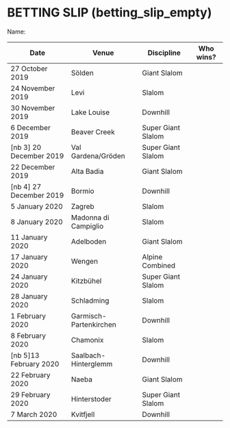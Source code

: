 # BETTING SLIP (betting_slip_empty)

Name:

Date | Venue | Discipline | Who wins?
 --- | --- | --- | --- 
27 October 2019 | Sölden | Giant Slalom | 
24 November 2019 | Levi | Slalom | 
30 November 2019 | Lake Louise | Downhill | 
6 December 2019 | Beaver Creek | Super Giant Slalom | 
[nb 3] 20 December 2019 | Val Gardena/Gröden | Super Giant Slalom | 
22 December 2019 | Alta Badia | Giant Slalom | 
[nb 4] 27 December 2019 | Bormio | Downhill | 
5 January 2020 | Zagreb | Slalom | 
8 January 2020 | Madonna di Campiglio | Slalom | 
11 January 2020 | Adelboden | Giant Slalom | 
17 January 2020 | Wengen | Alpine Combined | 
24 January 2020 | Kitzbühel | Super Giant Slalom | 
28 January 2020 | Schladming | Slalom | 
1 February 2020 | Garmisch-Partenkirchen | Downhill | 
8 February 2020 | Chamonix | Slalom | 
[nb 5]13 February 2020 | Saalbach-Hinterglemm | Downhill | 
22 February 2020 | Naeba | Giant Slalom | 
29 February 2020 | Hinterstoder | Super Giant Slalom | 
7 March 2020 | Kvitfjell | Downhill | 
